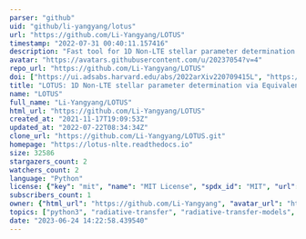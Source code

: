 ```yaml
---
parser: "github"
uid: "github/li-yangyang/lotus"
url: "https://github.com/Li-Yangyang/LOTUS"
timestamp: "2022-07-31 00:40:11.157416"
description: "Fast tool for 1D Non-LTE stellar parameter determination via Equivalent Width method"
avatar: "https://avatars.githubusercontent.com/u/20237054?v=4"
repo_url: "https://github.com/Li-Yangyang/LOTUS"
doi: ["https://ui.adsabs.harvard.edu/abs/2022arXiv220709415L", "https://ui.adsabs.harvard.edu/abs/2022ascl.soft07017L/abstract"]
title: "LOTUS: 1D Non-LTE stellar parameter determination via Equivalent Width method"
name: "LOTUS"
full_name: "Li-Yangyang/LOTUS"
html_url: "https://github.com/Li-Yangyang/LOTUS"
created_at: "2021-11-17T19:09:53Z"
updated_at: "2022-07-22T08:34:34Z"
clone_url: "https://github.com/Li-Yangyang/LOTUS.git"
homepage: "https://lotus-nlte.readthedocs.io"
size: 32586
stargazers_count: 2
watchers_count: 2
language: "Python"
license: {"key": "mit", "name": "MIT License", "spdx_id": "MIT", "url": "https://api.github.com/licenses/mit", "node_id": "MDc6TGljZW5zZTEz"}
subscribers_count: 1
owner: {"html_url": "https://github.com/Li-Yangyang", "avatar_url": "https://avatars.githubusercontent.com/u/20237054?v=4", "login": "Li-Yangyang", "type": "User"}
topics: ["python3", "radiative-transfer", "radiative-transfer-models", "non-local-thermodynamic-equilibrium", "stellar-physics", "astronomy", "astrophysics", "spectral-analysis", "spectroscopy", "mcmc"]
date: "2023-06-24 14:22:58.439540"
---
```

